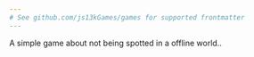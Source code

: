 ```yaml
---
# See github.com/js13kGames/games for supported frontmatter
---
```

A simple game about not being spotted in a offline world..